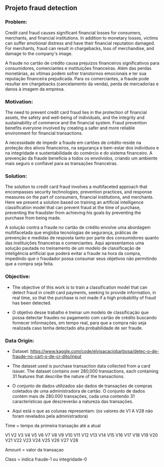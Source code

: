## Projeto fraud detection

### Problem:
Credit card fraud causes significant financial losses for consumers, merchants, and financial institutions. In addition to monetary losses, victims can suffer emotional distress and have their financial reputation damaged. For merchants, fraud can result in chargebacks, loss of merchandise, and damage to the company's image.

A fraude no cartão de crédito causa prejuízos financeiros significativos para consumidores, comerciantes e instituições financeiras. Além das perdas monetárias, as vítimas podem sofrer transtornos emocionais e ter sua reputação financeira prejudicada. Para os comerciantes, a fraude pode resultar em chargebacks (cancelamento da venda), perda de mercadorias e danos à imagem da empresa.

### Motivation:
The need to prevent credit card fraud lies in the protection of financial assets, the safety and well-being of individuals, and the integrity and sustainability of commerce and the financial system. Fraud prevention benefits everyone involved by creating a safer and more reliable environment for financial transactions.

A necessidade de impedir a fraude em cartões de crédito reside na proteção dos ativos financeiros, na segurança e bem-estar dos indivíduos e na integridade e sustentabilidade do comércio e do sistema financeiro. A prevenção da fraude beneficia a todos os envolvidos, criando um ambiente mais seguro e confiável para as transações financeiras.

### Solution:
The solution to credit card fraud involves a multifaceted approach that encompasses security technologies, prevention practices, and response measures on the part of consumers, financial institutions, and merchants.
Here we present a solution based on training an artificial intelligence classification model that can prevent fraud at the time of purchase, preventing the fraudster from achieving his goals by preventing the purchase from being made.

A solução contra a fraude no cartão de crédito envolve uma abordagem multifacetada que engloba tecnologias de segurança, práticas de prevenção e medidas de resposta tanto por parte dos consumidores quanto das instituições financeiras e comerciantes.
Aqui apresentamos uma solução pautada no treinamento de um modelo de classificação de inteligência artificial que poderá evitar a fraude na hora da compra, impedindo que o fraudador possa consumar seus objetivos não permitindo que a compra seja feita.

### Objective:
- The objective of this work is to train a classification model that can detect fraud in credit card payments, seeking to provide information, in real time, so that the purchase is not made if a high probability of fraud has been detected.

- O objetivo desse trabalho é treinar um modelo de classificação que possa detectar fraudes no pagamento com cartão de crédito buscando fornecer informações, em tempo real, para que a compra não seja realizada caso tenha detectado alta probabilidade de ser fraude.

### Data Origin:
- Dataset: https://www.kaggle.com/code/elvisacaciobarbosa/detec-o-de-fraude-no-cart-o-de-cr-dito/input

- The dataset used is purchase transaction data collected from a card issuer. The dataset contains over 
280,000 transactions, each containing 31 features that describe the nature of the transactions.

- O conjunto de dados utilizados são dados de transações de compras coletados de uma administradora de cartão. O conjunto de dados contém mais de 280.000 transações, cada uma contendo 31 características que descreverão a natureza das transações.

- Aqui está o que as colunas representam: (os valores de V1 A V28 não foram revelados pela administradora)

Time = tempo da primeira transação até a atual

V1
V2
V3
V4
V5
V6
V7
V8
V9
V10
V11
V12
V13
V14
V15
V16
V17
V18
V19
V20
V21
V22
V23
V24
V25
V26
V27
V28

Amount = valor da transaçao

Class = indica fraude-1 ou integridade-0